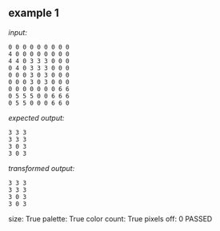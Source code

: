 
## example 1
*input:*
```
0 0 0 0 0 0 0 0 0
4 0 0 0 0 0 0 0 0
4 4 0 3 3 3 0 0 0
0 4 0 3 3 3 0 0 0
0 0 0 3 0 3 0 0 0
0 0 0 3 0 3 0 0 0
0 0 0 0 0 0 0 6 6
0 5 5 5 0 0 6 6 6
0 5 5 0 0 0 6 6 0
```
*expected output:*
```
3 3 3
3 3 3
3 0 3
3 0 3
```
*transformed output:*
```
3 3 3
3 3 3
3 0 3
3 0 3
```
size: True
palette: True
color count: True
pixels off: 0
PASSED
